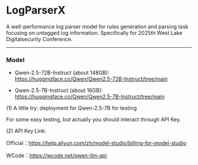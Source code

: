# LogParserX
A well-performance log parser model for rules generation and parsing task focusing on untagged log information. Specifically for 2025th West Lake Digitalsecurity Conference.

----

### Model

- Qwen-2.5-72B-Instruct (about 148GB): https://huggingface.co/Qwen/Qwen2.5-72B-Instruct/tree/main

- Qwen-2.5-7B-Instruct (about 16GB): https://huggingface.co/Qwen/Qwen2.5-7B-Instruct/tree/main

(1) A little try: deployment for Qwen-2.5-7B for testing

For some easy testing, but actually you should interact through API Key.

(2) API Key Link: 

Official：https://help.aliyun.com/zh/model-studio/billing-for-model-studio

WCode：https://wcode.net/qwen-llm-api



